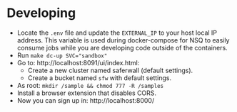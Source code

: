 # Developing

- Locate the `.env` file and update the `EXTERNAL_IP` to your host local IP address. This variable is used during docker-compose for NSQ to easily consume jobs while you are developing code outside of the containers.
- Run `make dc-up SVC="sandbox"`
- Go to: http://localhost:8091/ui/index.html:
    - Create a new cluster named saferwall (default settings).
    - Create a bucket named `sfw` with default settings.
- As root: `mkdir /sample && chmod 777 -R /samples`
- Install a browser extension that disables CORS.
- Now you can sign up in: http://localhost:8000/
